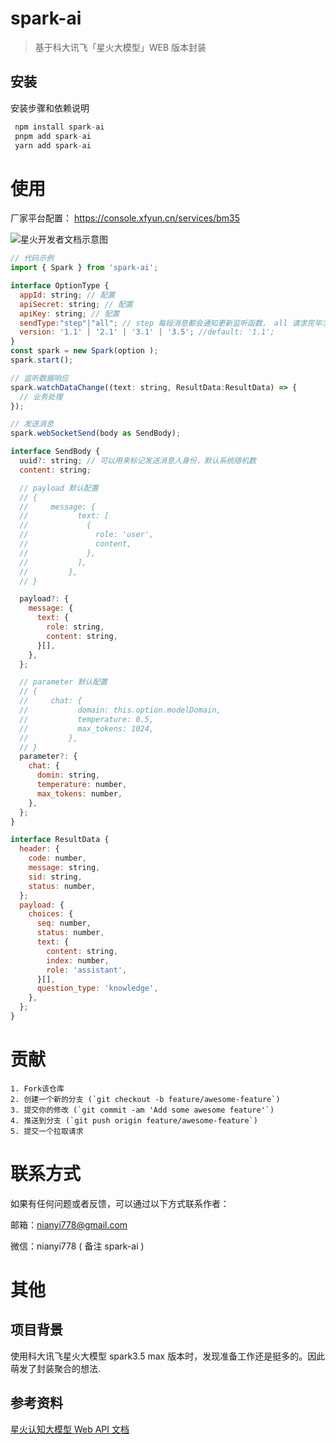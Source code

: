 # spark-ai

> 基于科大讯飞「星火大模型」WEB 版本封装

## 安装

安装步骤和依赖说明

```javascript
 npm install spark-ai
 pnpm add spark-ai
 yarn add spark-ai
```

# 使用

厂家平台配置： https://console.xfyun.cn/services/bm35

![星火开发者文档示意图](https://github.com/nianyi-778/kan-chai/assets/23355645/818aa517-c27c-4f34-8621-a26e51db91f7)

```javascript
// 代码示例
import { Spark } from 'spark-ai';

interface OptionType {
  appId: string; // 配置
  apiSecret: string; // 配置
  apiKey: string; // 配置
  sendType:"step"|"all"; // step 每段消息都会通知更新监听函数， all 请求完毕才会更新监听函数
  version: '1.1' | '2.1' | '3.1' | '3.5'; //default: '1.1';
}
const spark = new Spark(option );
spark.start();

// 监听数据响应
spark.watchDataChange((text: string, ResultData:ResultData) => {
  // 业务处理
});

// 发送消息
spark.webSocketSend(body as SendBody);

interface SendBody {
  uuid?: string; // 可以用来标记发送消息人身份，默认系统随机数
  content: string;

  // payload 默认配置
  // {
  //     message: {
  //           text: [
  //             {
  //               role: 'user',
  //               content,
  //             },
  //           ],
  //         },
  // }

  payload?: {
    message: {
      text: {
        role: string,
        content: string,
      }[],
    },
  };

  // parameter 默认配置
  // {
  //     chat: {
  //           domain: this.option.modelDomain,
  //           temperature: 0.5,
  //           max_tokens: 1024,
  //         },
  // }
  parameter?: {
    chat: {
      domin: string,
      temperature: number,
      max_tokens: number,
    },
  };
}

interface ResultData {
  header: {
    code: number,
    message: string,
    sid: string,
    status: number,
  };
  payload: {
    choices: {
      seq: number,
      status: number,
      text: {
        content: string,
        index: number,
        role: 'assistant',
      }[],
      question_type: 'knowledge',
    },
  };
}
```

# 贡献

```
1. Fork该仓库
2. 创建一个新的分支 (`git checkout -b feature/awesome-feature`)
3. 提交你的修改 (`git commit -am 'Add some awesome feature'`)
4. 推送到分支 (`git push origin feature/awesome-feature`)
5. 提交一个拉取请求

```

# 联系方式

如果有任何问题或者反馈，可以通过以下方式联系作者：

邮箱：nianyi778@gmail.com

微信：nianyi778 ( 备注 spark-ai )

# 其他

## 项目背景

使用科大讯飞星火大模型 spark3.5 max 版本时，发现准备工作还是挺多的。因此萌发了封装聚合的想法.

## 参考资料

[星火认知大模型 Web API 文档](https://www.xfyun.cn/doc/spark/Web.html#_1-%E6%8E%A5%E5%8F%A3%E8%AF%B4%E6%98%8E)
